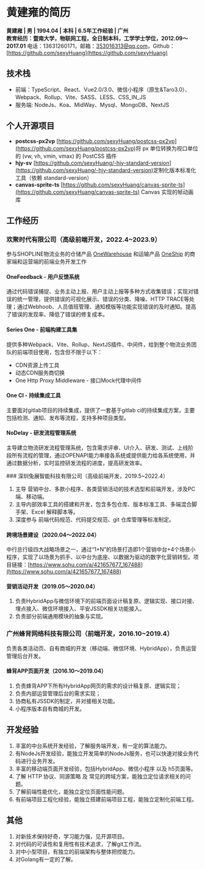 # 黄建雍的简历

**黄建雍 | 男 | 1994.04 | 本科 | 6.5年工作经验 | 广州**  
**教育经历：暨南大学，物联网工程，全日制本科，工学学士学位，2012.09～2017.01**
电话：13631260171，邮箱：[353016313@qq.com](353016313@qq.com)，Github：[https://github.com/sexyHuang](https://github.com/sexyHuang)  

## 技术栈  

- 前端：TypeScript、React、Vue2.0/3.0、微信小程序（原生&Taro3.0）、Webpack、Rollup、Vite、SASS、LESS、CSS_IN_JS  
- 服务端: NodeJs、Koa、MidWay、Mysql、MongoDB、NextJS

## 个人开源项目

- **postcss-px2vp**  [https://github.com/sexyHuang/postcss-px2vp](https://github.com/sexyHuang/postcss-px2vp)​
将 px 单位转换为视口单位的 (vw, vh, vmin, vmax) 的 PostCSS 插件
- **hjy-sv**  [https://github.com/sexyHuang/-hjy-standard-version](https://github.com/sexyHuang/-hjy-standard-version)​
定制化版本标准化工具（依赖 standard-version）
- **canvas-sprite-ts** [https://github.com/sexyHuang/canvas-sprite-ts](https://github.com/sexyHuang/canvas-sprite-ts)
Canvas 实现的帧动画库

## 工作经历

### 欢聚时代有限公司（高级前端开发，2022.4~2023.9）

参与SHOPLINE物流业务的仓储产品 [OneWarehouse](https://www.onewarehouse.net/) 和运输产品 [OneShip](https://oneship.cn/) 的商家端和运营端的前端业务开发工作

#### OneFeedback - 用户反馈系统

通过代码错误捕捉、业务主动上报、用户主动上报等多种方式收集错误；实现对错误的统一管理，提供错误的可视化展示、错误的分类、降噪、HTTP TRACE等处理；通过Webhoob、人员值班管理、通知模版等功能实现错误的及时通知。提高了错误的发现率、降低了错误的修复成本。

#### Series One - 前端构建工具集

提供多种Webpack、Vite、Rollup、NextJS插件、中间件，给到整个物流业务团队的前端项目使用，包含但不限于以下：

- CDN资源上传工具
- 动态CDN服务商切换
- One Http Proxy Middleware - 接口Mock代理中间件

#### One CI - 持续集成工具

主要面对gitlab项目的持续集成，提供了一套基于gitlab ci的持续集成方案，主要包括检测、通知、发布等流程，支持多种项目类型。

#### NoDelay - 研发流程管理系统

主导建立物流研发流程管理系统，包含需求评审、UI介入、研发、测试、上线阶段所有流程的管理，通过OPENAPI能力串接各系统或提供能力给各系统使用，并通过数据分析，实时监控研发流程的进度，提高研发效率。
<div style="break-after: page; page-break-after: always;" ></div>
### 深圳兔展智能科技有限公司（高级前端开发，2019.5~2022.4）

1. 主导 营销中台、多款小程序、各类营销活动的技术选型和前端开发，涉及PC端、移动端。
1. 主导内部效率工具的搭建和开发，包含多包仓库、版本标准工具、多端混合脚手架、Excel 解释脚本等。
1. 深度参与 前端代码规范、代码提交规范、git 仓库管理等标准制定。

#### 跨境场景建设（2020.04～2022.04）

中行总行级四大战略场景之一，通过“1+N”的场景打造即1个营销中台+4个场景小程序，实现了以场景为抓手、以中台为底座、以数据为驱动的数字化营销转型。项目链接：[https://www.sohu.com/a/421657677_167488](https://www.sohu.com/a/421657677_167488)
**​**

#### 营销活动开发（2019.05～2020.04）

1. 负责HybridApp与微信环境下的前端页面设计稿复原、逻辑实现、接口对接、埋点接入、微信环境接入、平安JSSDK相关功能接入。
1. 负责部分前端通用模块的抽象与实现。

### 广州蜂背网络科技有限公司（前端开发，2016.10~2019.4）

 负责各类活动页、自有商城的开发（移动端、微信环境、HybridApp），负责运营管理后台开发。

#### 蜂背APP页面开发（2016.10～2019.04）

1. 负责蜂背APP下所有HybridApp网页的需求的设计稿复原、逻辑实现；
1. 负责内部运营管理后台的需求实现；
1. 协商私有JSSDK的制定，并对接相关功能。
1. 小程序版本自有商城的开发。

## 开发经验

1. 丰富的中台系统开发经验，了解服务端开发，有一定的算法能力。
1. 有NodeJs开发经验，能独立开发简单的NodeJs服务，也可以快速对接业务代码进行业务开发。
1. 丰富的移动端页面开发经验，包括HybridApp、微信小程序 以及 h5页面等。
1. 了解 HTTP 协议、同源策略 及 常见的跨域方案，能独立定位请求相关的问题。
1. 了解前端性能优化，能独立定位页面性能问题。
1. 有前端项目工程化经验，能独立搭建前端项目工程，能独立定制化前端工程。

## 其他

1. 对新技术保持好奇，学习能力强，见开源项目。
1. 对代码的可读性和复用性有技术追求，了解git工作流。
1. 对中小型项目，有独立的前端架构与整体把控能力。
1. 对Golang有一定的了解。
